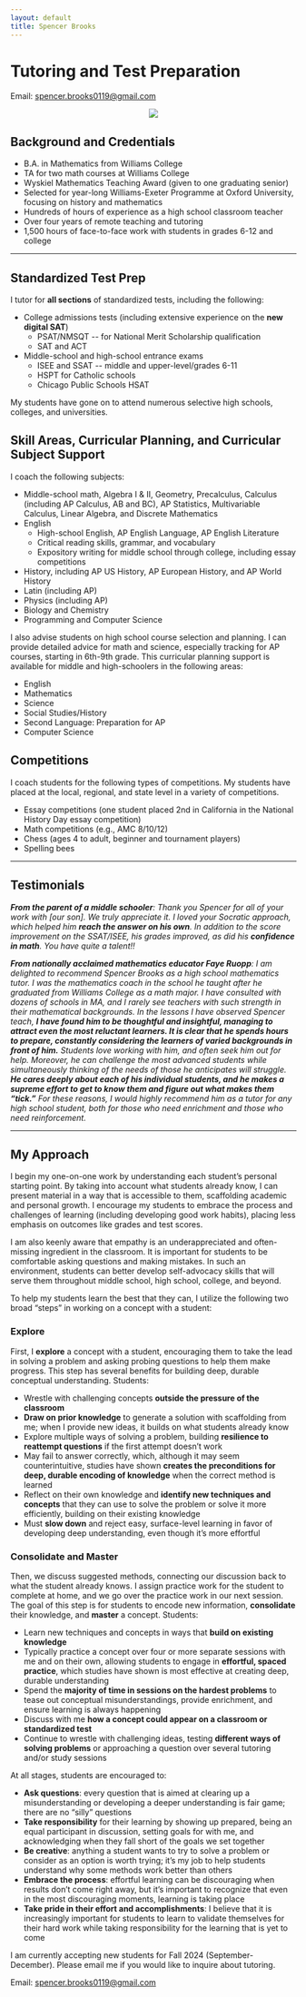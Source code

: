```yaml
---
layout: default
title: Spencer Brooks
---
```


# Tutoring and Test Preparation

Email: [spencer.brooks0119@gmail.com](mailto:spencer.brooks0119@gmail.com)

<p align="center">
  <img src="./assets/img/spencer_brooks_portrait.png"/>
</p>

## Background and Credentials
- B.A. in Mathematics from Williams College
- TA for two math courses at Williams College
- Wyskiel Mathematics Teaching Award (given to one graduating senior)
- Selected for year-long Williams-Exeter Programme at Oxford University, focusing on history and mathematics
- Hundreds of hours of experience as a high school classroom teacher
- Over four years of remote teaching and tutoring
- 1,500 hours of face-to-face work with students in grades 6-12 and college

---

## Standardized Test Prep
I tutor for **all sections** of standardized tests, including the following:
- College admissions tests (including extensive experience on the **new digital SAT**)
  - PSAT/NMSQT -- for National Merit Scholarship qualification
  - SAT and ACT
- Middle-school and high-school entrance exams
  - ISEE and SSAT -- middle and upper-level/grades 6-11
  - HSPT for Catholic schools
  - Chicago Public Schools HSAT

My students have gone on to attend numerous selective high schools, colleges, and universities.

## Skill Areas, Curricular Planning, and Curricular Subject Support
I coach the following subjects:
- Middle-school math, Algebra I & II, Geometry, Precalculus, Calculus (including AP Calculus, AB and BC), AP Statistics, Multivariable Calculus, Linear Algebra, and Discrete Mathematics
- English
  - High-school English, AP English Language, AP English Literature
  - Critical reading skills, grammar, and vocabulary
  - Expository writing for middle school through college, including essay competitions
- History, including AP US History, AP European History, and AP World History
- Latin (including AP)
- Physics (including AP)
- Biology and Chemistry
- Programming and Computer Science

I also advise students on high school course selection and planning. I can provide detailed advice for math and science, especially tracking for AP courses, starting in 6th-9th grade. This curricular planning support is available for middle and high-schoolers in the following areas:
- English
- Mathematics
- Science
- Social Studies/History
- Second Language: Preparation for AP
- Computer Science


## Competitions
I coach students for the following types of competitions. My students have placed at the local, regional, and state level in a variety of competitions.
- Essay competitions (one student placed 2nd in California in the National History Day essay competition)
- Math competitions (e.g., AMC 8/10/12)
- Chess (ages 4 to adult, beginner and tournament players)
- Spelling bees

---

## Testimonials

_**From the parent of a middle schooler**: Thank you Spencer for all of your work with \[our son\]. We truly appreciate it. I loved your Socratic approach, which helped him **reach the answer on his own**. In addition to the score improvement on the SSAT/ISEE, his grades improved, as did his **confidence in math**. You have quite a talent!!_

_**From nationally acclaimed mathematics educator Faye Ruopp**: I am delighted to recommend Spencer Brooks as a high school mathematics tutor.  I was the mathematics coach in the school he taught after he graduated from Williams College as a math major. I have consulted with dozens of schools in MA, and I rarely see teachers with such strength in their mathematical backgrounds. In the lessons I have observed Spencer teach, **I have found him to be thoughtful and insightful, managing to attract even the most reluctant learners.  It is clear that he spends hours to prepare, constantly considering the learners of varied backgrounds in front of him.** Students love working with him, and often seek him out for help. Moreover, he can challenge the most advanced students while simultaneously thinking of the needs of those he anticipates will struggle. **He cares deeply about each of his individual students, and he makes a supreme effort to get to know them and figure out what makes them “tick.”**  For these reasons, I would highly recommend him as a tutor for any high school student, both for those who need enrichment and those who need reinforcement._

---

## My Approach

I begin my one-on-one work by understanding each student’s personal starting point. By taking into account what students already know, I can present material in a way that is accessible to them, scaffolding academic and personal growth. I encourage my students to embrace the process and challenges of learning (including developing good work habits), placing less emphasis on outcomes like grades and test scores.

I am also keenly aware that empathy is an underappreciated and often-missing ingredient in the classroom. It is important for students to be comfortable asking questions and making mistakes. In such an environment, students can better develop self-advocacy skills that will serve them throughout middle school, high school, college, and beyond.

To help my students learn the best that they can, I utilize the following two broad “steps” in working on a concept with a student:

### Explore
First, I **explore** a concept with a student, encouraging them to take the lead in solving a problem and asking probing questions to help them make progress. This step has several benefits for building deep, durable conceptual understanding. Students:
- Wrestle with challenging concepts **outside the pressure of the classroom**
- **Draw on prior knowledge** to generate a solution with scaffolding from me; when I provide new ideas, it builds on what students already know
- Explore multiple ways of solving a problem, building **resilience to reattempt questions** if the first attempt doesn’t work
- May fail to answer correctly, which, although it may seem counterintuitive, studies have shown **creates the preconditions for deep, durable encoding of knowledge** when the correct method is learned
- Reflect on their own knowledge and **identify new techniques and concepts** that they can use to solve the problem or solve it more efficiently, building on their existing knowledge
- Must **slow down** and reject easy, surface-level learning in favor of developing deep understanding, even though it’s more effortful

### Consolidate and Master
Then, we discuss suggested methods, connecting our discussion back to what the student already knows. I assign practice work for the student to complete at home, and we go over the practice work in our next session. The goal of this step is for students to encode new information, **consolidate** their knowledge, and **master** a concept. Students:
- Learn new techniques and concepts in ways that **build on existing knowledge**
- Typically practice a concept over four or more separate sessions with me and on their own, allowing students to engage in **effortful, spaced practice**, which studies have shown is most effective at creating deep, durable understanding
- Spend the **majority of time in sessions on the hardest problems** to tease out conceptual misunderstandings, provide enrichment, and ensure learning is always happening
- Discuss with me **how a concept could appear on a classroom or standardized test**
- Continue to wrestle with challenging ideas, testing **different ways of solving problems** or approaching a question over several tutoring and/or study sessions

At all stages, students are encouraged to:
- **Ask questions**: every question that is aimed at clearing up a misunderstanding or developing a deeper understanding is fair game; there are no “silly” questions
- **Take responsibility** for their learning by showing up prepared, being an equal participant in discussion, setting goals for with me, and acknowledging when they fall short of the goals we set together
- **Be creative**: anything a student wants to try to solve a problem or consider as an option is worth trying; it’s my job to help students understand why some methods work better than others
- **Embrace the process**: effortful learning can be discouraging when results don’t come right away, but it’s important to recognize that even in the most discouraging moments, learning is taking place
- **Take pride in their effort and accomplishments**: I believe that it is increasingly important for students to learn to validate themselves for their hard work while taking responsibility for the learning that is yet to come

I am currently accepting new students for Fall 2024 (September-December). Please email me if you would like to inquire about tutoring.

Email: [spencer.brooks0119@gmail.com](mailto:spencer.brooks0119@gmail.com)
